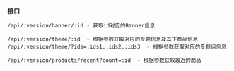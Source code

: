 **接口**<br>

`/api/:version/banner/:id - 获取id对应的Banner信息`<br>

`/api/:version/theme/:id  - 根据参数获取对应的专题信息及其下商品信息`<br>
`/api/:version/theme/?ids=:ids1,:ids2,:ids3  - 根据参数获取对应的专题组信息`<br>

`/api/:version/products/recent?count=:id  - 根据参数获取最近的商品`<br>